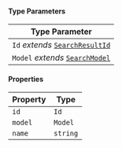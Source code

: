 #### Type Parameters

| Type Parameter                                                  |
| --------------------------------------------------------------- |
| `Id` *extends* [`SearchResultId`](./api_html/SearchResultId.md) |
| `Model` *extends* [`SearchModel`](./api_html/SearchModel.md)    |

#### Properties

| Property                     | Type     |
| ---------------------------- | -------- |
| <a id="id-1"></a> `id`       | `Id`     |
| <a id="model-1"></a> `model` | `Model`  |
| <a id="name"></a> `name`     | `string` |
